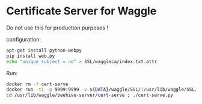 
# Certificate Server for Waggle
 
Do not use this for production purposes ! 


configuration:
```bash
apt-get install python-webpy
pip install web.py
echo "unique_subject = no" > SSL/waggleca/index.txt.attr
```

Run:
```bash
docker rm -f cert-serve
docker run -ti -p 9999:9999 -v ${DATA}/waggle/SSL/:/usr/lib/waggle/SSL/ --name cert-serve waggle/beehive-server /bin/bash
cd /usr/lib/waggle/beehive-server/cert-serve ; ./cert-serve.py
```
